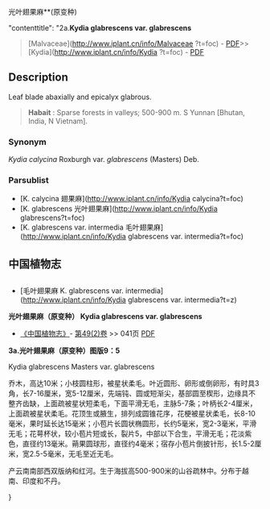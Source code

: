光叶翅果麻**(原变种)

 

  "contenttitle": "2a.**Kydia glabrescens var. glabrescens**

> [Malvaceae](http://www.iplant.cn/info/Malvaceae ?t=foc) - [PDF](http://iplant.cn/foc/pdf/Malvaceae.pdf)>>[Kydia](http://www.iplant.cn/info/Kydia ?t=foc) - [PDF](http://www.iplant.cn/foc/pdf/Kydia.pdf)

## Description

Leaf blade abaxially and epicalyx glabrous.

> **Habait** : 
> Sparse forests in valleys; 500-900 m. S Yunnan [Bhutan, India, N Vietnam].

### Synonym
*Kydia calycina* Roxburgh var. *glabrescens* (Masters) Deb.

### Parsublist

* [K.  calycina  翅果麻](http://www.iplant.cn/info/Kydia calycina?t=foc)
* [K.  glabrescens  光叶翅果麻](http://www.iplant.cn/info/Kydia glabrescens?t=foc)
* [K.  glabrescens var. intermedia  毛叶翅果麻](http://www.iplant.cn/info/Kydia glabrescens var. intermedia?t=foc)

## 中国植物志

## 
* [毛叶翅果麻  K.  glabrescens var. intermedia](http://www.iplant.cn/info/Kydia glabrescens var. intermedia?t=z)

**光叶翅果麻（原变种） Kydia glabrescens var. glabrescens**

* [《中国植物志》](http://www.iplant.cn/frps)- [第49(2)卷](http://www.iplant.cn/frps/vol/49(2)) >> 041页 [PDF](http://www.iplant.cn/frps/pdf/49(2)/041.PDF)

**3a.光叶翅果麻（原变种）图版9：5**

Kydia glabrescens Masters var. glabrescens

乔木，高达10米；小枝圆柱形，被星状柔毛。叶近圆形、卵形或倒卵形，有时具3角，长7-16厘米，宽5-12厘米，先端钝、圆或短渐尖，基部圆至楔形，边缘具不整齐齿缺，上面疏被星状短柔毛，下面平滑无毛，主脉5-7条；叶柄长2-4厘米，上面疏被星状柔毛。花顶生或腋生，排列成圆锥花序，花梗被星状柔毛，长8-10毫米，果时延长达15毫米；小苞片长圆状椭圆形，长约5毫米，宽2-3毫米，平滑无毛；花萼杯状，较小苞片短或长，裂片5，中部以下合生，平滑无毛；花淡紫色，直径约13毫米。蒴果圆球形，直径约4毫米；宿存小苞片倒披针形，长1.5-2厘米，宽2.5-5毫米，无毛至近无毛。

产云南南部西双版纳和红河。生于海拔高500-900米的山谷疏林中。分布于越南、印度和不丹。

}